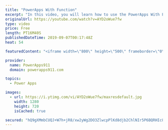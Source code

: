 ```yaml
---
title: "PowerApps With Function"
excerpt: "In this video, you will learn how to use the PowerApps With Function. This makes for cleaner formulas and better performance.  PowerApps Training https://www.PowerApps911.com/training"
originalUrl: https://youtube.com/watch?v=AYD2oWue7fw
type: video
price: Free
length: PT16M40S
publishedDateTime: 2019-09-07T00:17:48Z
heat: 54

featuredContent: "<iframe width=\"800\" height=\"500\" frameborder=\"0\" src=\"https://www.youtube.com/embed/AYD2oWue7fw\" allow=\"accelerometer; autoplay; encrypted-media; gyroscope; picture-in-picture\" allowfullscreen></iframe>"

provider:
  name: PowerApps911
  domain: powerapps911.com

topics:
  - Power Apps

images:
  - url: https://i.ytimg.com/vi/AYD2oWue7fw/maxresdefault.jpg
    width: 1280
    height: 720
    isCached: true

secured: "hQ9gXMmbCUQJ+W7h+jR8/xw2yWg2DO3ZlwcpPlKd8djb2ChlNIr5P6BQRHIc83zUNuKSdSyOSiylDLXOLehgXuMGOrgMJxQtXYvgn9lHiupqqZjLYNLmVQU6dq22w+Bkyshgz/5NU/xoqCm+WuGQtwh984xMdly1H2Yt3fdoN+wxuMds0oA/Z8bNgOz1yQ9WIWE5/+AUmxVFUS3elz2LjL7XIQKnyJG87reFZ+ba9liS+HYeEIxafVzkibsP/sGOW9fsCS0K+RL5oMwgKb+JooC9cQoL+oo4yViNqco3flI0vEAtd7xi397XXQbyKdLWZ3wJOHUjlX5zP/pMJ4/yQtUbDeSKN8uX9MUJHDcVu15D54fG5KPezRlHCIeoRwXE5Hs7rynXRyUvOoY0Z9tJPk6uSv6pn8Qlrq+mPdYD41g=;ZRWKbz8AahuBgX5U7O8JXA=="
---
```


